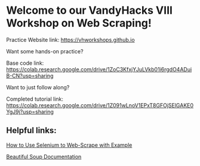 # Welcome to our VandyHacks VIII Workshop on Web Scraping!

Practice Website link: https://vhworkshops.github.io 

Want some hands-on practice?

Base code link: https://colab.research.google.com/drive/1ZoC3KfxjYJuLVkb01i6rgdO4ADuiB-CN?usp=sharing

Want to just follow along?

Completed tutorial link: https://colab.research.google.com/drive/1Z091wLnoV1EPxT8GFOjSElGAKE0YgJ9j?usp=sharing

## Helpful links:

[How to Use Selenium to Web-Scrape with Example](https://towardsdatascience.com/how-to-use-selenium-to-web-scrape-with-example-80f9b23a843a)

[Beautiful Soup Documentation](https://www.crummy.com/software/BeautifulSoup/bs4/doc/)
